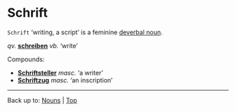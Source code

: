 # Schrift

`Schrift` ‘writing, a script’ is a feminine [deverbal noun](../../deverbalNouns.md).

*qv.* **[schreiben](../../../verbs/s/sc/schreiben.md)** *vb.* ‘write’

Compounds:
- **[Schriftsteller](Schriftsteller.md)** *masc.* ‘a writer’
- **[Schriftzug](Schriftzug.md)** *masc.* ‘an inscription’

----

Back up to: [Nouns](../../index.md) | [Top](../../../index.md)
